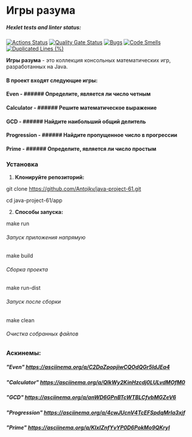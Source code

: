 # Игры разума

##### Hexlet tests and linter status:
[![Actions Status](https://github.com/Antojkv/java-project-61/actions/workflows/hexlet-check.yml/badge.svg)](https://github.com/Antojkv/java-project-61/actions)
[![Quality Gate Status](https://sonarcloud.io/api/project_badges/measure?project=Antojkv_java-project-61&metric=alert_status)](https://sonarcloud.io/summary/new_code?id=Antojkv_java-project-61)
[![Bugs](https://sonarcloud.io/api/project_badges/measure?project=Antojkv_java-project-61&metric=bugs)](https://sonarcloud.io/summary/new_code?id=Antojkv_java-project-61)
[![Code Smells](https://sonarcloud.io/api/project_badges/measure?project=Antojkv_java-project-61&metric=code_smells)](https://sonarcloud.io/summary/new_code?id=Antojkv_java-project-61)
[![Duplicated Lines (%)](https://sonarcloud.io/api/project_badges/measure?project=Antojkv_java-project-61&metric=duplicated_lines_density)](https://sonarcloud.io/summary/new_code?id=Antojkv_java-project-61)

**Игры разума** - это коллекция консольных математических игр, разработанных на Java.

#### В проект входят следующие игры:

#### Even - ###### Определите, является ли число четным

#### Calculator - ###### Решите математическое выражение

#### GCD - ###### Найдите наибольший общий делитель

#### Progression - ###### Найдите пропущенное число в прогрессии

#### Prime - ###### Определите, является ли число простым

### Установка

1. **Клонируйте репозиторий:**

git clone https://github.com/Antojkv/java-project-61.git

cd java-project-61/app

2. **Способы запуска:**

make run        
###### Запуск приложения напрямую

make build
###### Сборка проекта

make run-dist
###### Запуск после сборки 

make clean
###### Очистка собранных файлов


### Аскинемы:

##### "Even" https://asciinema.org/a/C2DaZpopjiwCQOdQGr5ldJEa4

##### "Calculator" https://asciinema.org/a/QIkWy2KinHzcdj0LULvdMOfM0

##### "GCD" https://asciinema.org/a/anWD6GPnBTcWTBLCfvbMGZeV6

##### "Progression" https://asciinema.org/a/4cwJUcnV4TcEFSpdqMrIa3xjf

##### "Prime" https://asciinema.org/a/KIxIZnfYvYP0D6PokMo9QKryI
